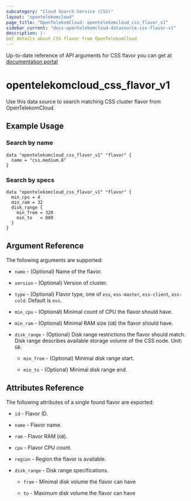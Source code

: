 ```yaml
---
subcategory: "Cloud Search Service (CSS)"
layout: "opentelekomcloud"
page_title: "OpenTelekomCloud: opentelekomcloud_css_flavor_v1"
sidebar_current: "docs-opentelekomcloud-datasource-css-flavor-v1"
description: |-
Get details about CSS flavor from OpenTelekomCloud
---
```


Up-to-date reference of API arguments for CSS flavor you can get at
[documentation portal](https://docs.otc.t-systems.com/cloud-search-service/api-ref/cluster_management_apis/obtaining_the_list_of_instance_flavors.html#listflavors)

# opentelekomcloud_css_flavor_v1

Use this data source to search matching CSS cluster flavor from OpenTelekomCloud.

## Example Usage

### Search by name

```hcl
data "opentelekomcloud_css_flavor_v1" "flavor" {
  name = "css.medium.8"
}
```

### Search by specs

```hcl
data "opentelekomcloud_css_flavor_v1" "flavor" {
  min_cpu = 4
  min_ram = 32
  disk_range {
    min_from = 320
    min_to   = 800
  }
}
```

## Argument Reference

The following arguments are supported:

* `name` - (Optional) Name of the flavor.

* `version` - (Optional) Version of cluster.

* `type` - (Optional) Flavor type, one of `ess`, `ess-master`, `ess-client`, `ess-cold`. Default is `ess`.

* `min_cpu` - (Optional) Minimal count of CPU the flavor should have.

* `min_ram` - (Optional) Minimal RAM size (`GB`) the flavor should have.

* `disk_range` - (Optional) Disk range restrictions the flavor should match. Disk range describes available storage
  volume of the CSS node. Unit: `GB`.

  * `min_from` - (Optional) Minimal disk range start.

  * `min_to` - (Optional) Minimal disk range end.

## Attributes Reference

The following attributes of a single found flavor are exported:

* `id` - Flavor ID.

* `name` - Flavor name.

* `ram` - Flavor RAM (`GB`).

* `cpu` - Flavor CPU count.

* `region` - Region the flavor is available.

* `disk_range` - Disk range specifications.

  * `from` - Minimal disk volume the flavor can have

  * `to` - Maximum disk volume the flavor can have
